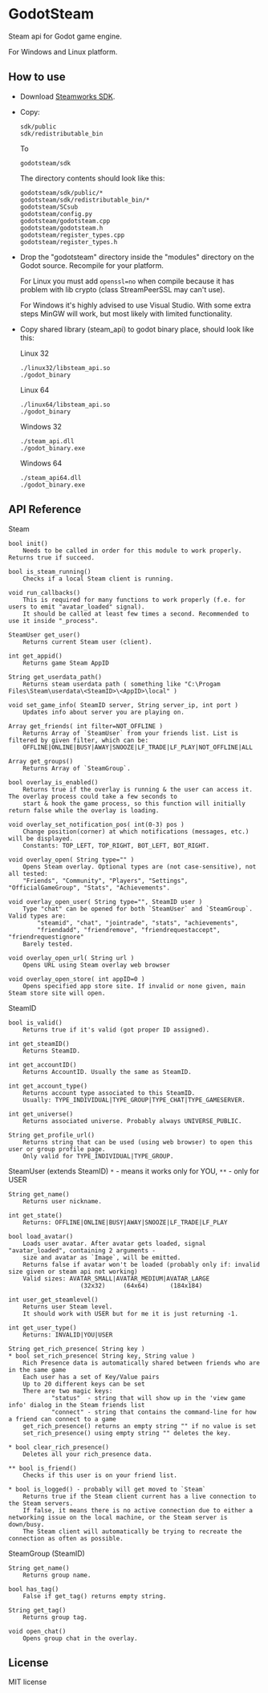 # GodotSteam
Steam api for Godot game engine.

For Windows and Linux platform.


How to use
----------
- Download [Steamworks SDK](https://partner.steamgames.com).
- Copy:

  ```
  sdk/public
  sdk/redistributable_bin
  ```
  To
  ```
  godotsteam/sdk
  ```
  The directory contents should look like this:
  ```
  godotsteam/sdk/public/*
  godotsteam/sdk/redistributable_bin/*
  godotsteam/SCsub
  godotsteam/config.py
  godotsteam/godotsteam.cpp
  godotsteam/godotsteam.h
  godotsteam/register_types.cpp
  godotsteam/register_types.h
  ```
- Drop the "godotsteam" directory inside the "modules" directory on the Godot source. Recompile for your platform.

  For Linux you must add ```openssl=no``` when compile because it has problem with lib crypto (class StreamPeerSSL may can't use).
  
  For Windows it's highly advised to use Visual Studio. With some extra steps MinGW will work, but most likely with limited functionality.

- Copy shared library (steam_api) to godot binary place, should look like this:

  Linux 32
  ```
  ./linux32/libsteam_api.so
  ./godot_binary
  ```
  
  Linux 64
  ```
  ./linux64/libsteam_api.so
  ./godot_binary
  ```
  
  Windows 32
  ```
  ./steam_api.dll
  ./godot_binary.exe
  ```
  
  Windows 64
  ```
  ./steam_api64.dll
  ./godot_binary.exe
  ```

API Reference
-------------
Steam
```
bool init()
	Needs to be called in order for this module to work properly. Returns true if succeed.

bool is_steam_running()
	Checks if a local Steam client is running.

void run_callbacks()
	This is required for many functions to work properly (f.e. for users to emit "avatar_loaded" signal).
	It should be called at least few times a second. Recommended to use it inside "_process".

SteamUser get_user()
	Returns current Steam user (client).

int get_appid()
	Returns game Steam AppID

String get_userdata_path()
	Returns steam userdata path ( something like "C:\Progam Files\Steam\userdata\<SteamID>\<AppID>\local" )

void set_game_info( SteamID server, String server_ip, int port ) 
	Updates info about server you are playing on.

Array get_friends( int filter=NOT_OFFLINE )
	Returns Array of `SteamUser` from your friends list. List is filtered by given filter, which can be:
	OFFLINE|ONLINE|BUSY|AWAY|SNOOZE|LF_TRADE|LF_PLAY|NOT_OFFLINE|ALL

Array get_groups()
	Returns Array of `SteamGroup`.

bool overlay_is_enabled()
	Returns true if the overlay is running & the user can access it. The overlay process could take a few seconds to
	start & hook the game process, so this function will initially return false while the overlay is loading.

void overlay_set_notification_pos( int(0-3) pos )
	Change position(corner) at which notifications (messages, etc.) will be displayed.
	Constants: TOP_LEFT, TOP_RIGHT, BOT_LEFT, BOT_RIGHT.

void overlay_open( String type="" )
	Opens Steam overlay. Optional types are (not case-sensitive), not all tested:
	"Friends", "Community", "Players", "Settings", "OfficialGameGroup", "Stats", "Achievements".

void overlay_open_user( String type="", SteamID user )
	Type "chat" can be opened for both `SteamUser` and `SteamGroup`. Valid types are:
		"steamid", "chat", "jointrade", "stats", "achievements", 
		"friendadd", "friendremove", "friendrequestaccept", "friendrequestignore"
	Barely tested.

void overlay_open_url( String url )
	Opens URL using Steam overlay web browser

void overlay_open_store( int appID=0 )
	Opens specified app store site. If invalid or none given, main Steam store site will open.
```
SteamID
```
bool is_valid()
	Returns true if it's valid (got proper ID assigned).

int get_steamID()
	Returns SteamID.

int get_accountID()
	Returns AccountID. Usually the same as SteamID.

int get_account_type()
	Returns account type associated to this SteamID. 
	Usually: TYPE_INDIVIDUAL|TYPE_GROUP|TYPE_CHAT|TYPE_GAMESERVER.

int get_universe()
	Returns associated universe. Probably always UNIVERSE_PUBLIC.

String get_profile_url()
	Returns string that can be used (using web browser) to open this user or group profile page.
	Only valid for TYPE_INDIVIDUAL|TYPE_GROUP.
```
SteamUser (extends SteamID)
`*` - means it works only for YOU, `**` - only for USER
```
String get_name()
	Returns user nickname.

int get_state()
	Returns: OFFLINE|ONLINE|BUSY|AWAY|SNOOZE|LF_TRADE|LF_PLAY

bool load_avatar()
	Loads user avatar. After avatar gets loaded, signal "avatar_loaded", containing 2 arguments -
	size and avatar as `Image`, will be emitted.
	Returns false if avatar won't be loaded (probably only if: invalid size given or steam api not working)
	Valid sizes: AVATAR_SMALL|AVATAR_MEDIUM|AVATAR_LARGE
					(32x32)		(64x64)		 (184x184)

int user_get_steamlevel()
	Returns user Steam level. 
	It should work with USER but for me it is just returning -1.

int get_user_type()
	Returns: INVALID|YOU|USER

String get_rich_presence( String key )
* bool set_rich_presence( String key, String value )
	Rich Presence data is automatically shared between friends who are in the same game
	Each user has a set of Key/Value pairs
	Up to 20 different keys can be set
	There are two magic keys:
			"status"  - string that will show up in the 'view game info' dialog in the Steam friends list
			"connect" - string that contains the command-line for how a friend can connect to a game
	get_rich_presence() returns an empty string "" if no value is set
	set_rich_presence() using empty string "" deletes the key.

* bool clear_rich_presence()
	Deletes all your rich_presence data.

** bool is_friend()
	Checks if this user is on your friend list.

* bool is_logged() - probably will get moved to `Steam`
	Returns true if the Steam client current has a live connection to the Steam servers.
	If false, it means there is no active connection due to either a networking issue on the local machine, or the Steam server is down/busy.
	The Steam client will automatically be trying to recreate the connection as often as possible.
```
SteamGroup (SteamID)
```
String get_name()
	Returns group name.

bool has_tag()
	False if get_tag() returns empty string.

String get_tag()
	Returns group tag.

void open_chat()
	Opens group chat in the overlay.
```
License
-------------
MIT license
